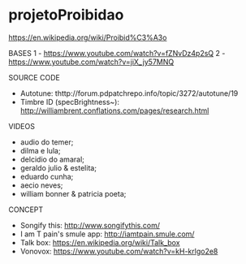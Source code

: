 # projetoProibidao
https://en.wikipedia.org/wiki/Proibid%C3%A3o


BASES
1 - https://www.youtube.com/watch?v=fZNvDz4p2sQ
2 - https://www.youtube.com/watch?v=jiX_jy57MNQ

SOURCE CODE
- Autotune: thttp://forum.pdpatchrepo.info/topic/3272/autotune/19
- Timbre ID (specBrightness~): http://williambrent.conflations.com/pages/research.html

VIDEOS
- audio do temer;
- dilma e lula;
- delcidio do amaral;
- geraldo julio & estelita;
- eduardo cunha;
- aecio neves;
- william bonner & patricia poeta;

CONCEPT
- Songify this: http://www.songifythis.com/
- I am T pain's smule app: http://iamtpain.smule.com/
- Talk box: https://en.wikipedia.org/wiki/Talk_box
- Vonovox: https://www.youtube.com/watch?v=kH-krlgo2e8